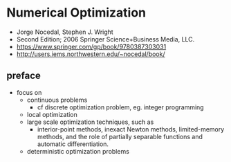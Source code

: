 # Numerical Optimization
* Jorge Nocedal, Stephen J. Wright
* Second Edition; 2006 Springer Science+Business Media, LLC.
* https://www.springer.com/gp/book/9780387303031
* http://users.iems.northwestern.edu/~nocedal/book/

## preface
* focus on
  * continuous problems
    * cf discrete optimization problem, eg. integer programming
  * local optimization
  * large scale optimization techniques, such as
    * interior-point methods, inexact Newton methods,
      limited-memory methods, and the role of partially separable functions and automatic differentiation.
  * deterministic optimization problems
